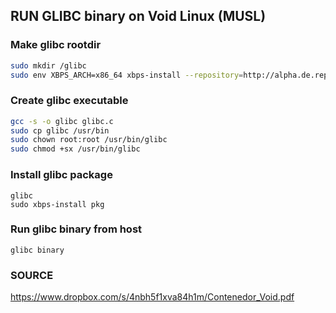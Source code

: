 ## RUN GLIBC binary on Void Linux (MUSL)
### Make glibc rootdir
```sh
sudo mkdir /glibc
sudo env XBPS_ARCH=x86_64 xbps-install --repository=http://alpha.de.repo.voidlinux.org/current -r /glibc -S base-voidstrap
```

### Create glibc executable
```sh
gcc -s -o glibc glibc.c
sudo cp glibc /usr/bin
sudo chown root:root /usr/bin/glibc
sudo chmod +sx /usr/bin/glibc
```

### Install glibc package
```
glibc
sudo xbps-install pkg
```

### Run glibc binary from host
```
glibc binary
```

### SOURCE
https://www.dropbox.com/s/4nbh5f1xva84h1m/Contenedor_Void.pdf

